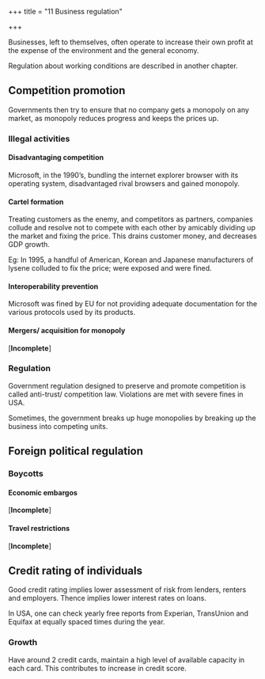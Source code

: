 +++
title = "11 Business regulation"

+++

Businesses, left to themselves, often operate to increase their own profit at the expense of the environment and the general economy.

Regulation about working conditions are described in another chapter.

## Competition promotion

Governments then try to ensure that no company gets a monopoly on any market, as monopoly reduces progress and keeps the prices up.

### Illegal activities

#### Disadvantaging competition

Microsoft, in the 1990’s, bundling the internet explorer browser with its operating system, disadvantaged rival browsers and gained monopoly.

#### Cartel formation

Treating customers as the enemy, and competitors as partners, companies collude and resolve not to compete with each other by amicably dividing up the market and fixing the price. This drains customer money, and decreases GDP growth.

Eg: In 1995, a handful of American, Korean and Japanese manufacturers of lysene colluded to fix the price; were exposed and were fined.

#### Interoperability prevention

Microsoft was fined by EU for not providing adequate documentation for the various protocols used by its products.

#### Mergers/ acquisition for monopoly

\[**Incomplete**\]

### Regulation

Government regulation designed to preserve and promote competition is called anti-trust/ competition law. Violations are met with severe fines in USA.

Sometimes, the government breaks up huge monopolies by breaking up the business into competing units.

## Foreign political regulation

### Boycotts

#### Economic embargos

\[**Incomplete**\]

#### Travel restrictions

\[**Incomplete**\]

## Credit rating of individuals

Good credit rating implies lower assessment of risk from lenders, renters and employers. Thence implies lower interest rates on loans.

In USA, one can check yearly free reports from Experian, TransUnion and Equifax at equally spaced times during the year.

### Growth

Have around 2 credit cards, maintain a high level of available capacity in each card. This contributes to increase in credit score.
